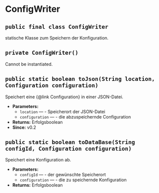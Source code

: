 # ConfigWriter


## `public final class ConfigWriter`

statische Klasse zum Speichern der Konfiguration.

## `private ConfigWriter()`

Cannot be instantiated.

## `public static boolean toJson(String location, Configuration configuration)`

Speichert eine {@link Configuration} in einer JSON-Datei.

 * **Parameters:**
   * `location` — - Speicherort der JSON-Datei
   * `configuration` — - die abzuspeichernde Configuration
 * **Returns:** Erfolgsboolean
 * **Since:** v0.2

## `public static boolean toDataBase(String configId, Configuration configuration)`

Speichert eine Konfiguration ab.

 * **Parameters:**
   * `configId` — - der gewünschte Speicherort
   * `configuration` — - die zu speichernde Konfiguration
 * **Returns:** Erfolgsboolean
